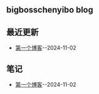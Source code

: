 ## bigbosschenyibo blog
## 最近更新
- [第一个博客](https://github.com/bigbosschenyibo/gitblog/issues/1)--2024-11-02
## 笔记
- [第一个博客](https://github.com/bigbosschenyibo/gitblog/issues/1)--2024-11-02
